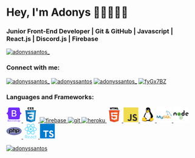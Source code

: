 # Hey, I'm Adonys 👋🏻🙍🏻‍♂️
### Junior Front-End Developer | Git & GitHub | Javascript | React.js | Discord.js | Firebase

[![adonyssantos_](https://img.shields.io/twitter/follow/adonyssantos_?logo=twitter&style=for-the-badge)](https://twitter.com/adonyssantos_)

### Connect with me:

<p align="left">
<a href="https://twitter.com/adonyssantos_" target="blank"><img align="center" src="https://cdn.jsdelivr.net/npm/simple-icons@3.0.1/icons/twitter.svg" alt="adonyssantos_" height="30" width="40" /></a>
<a href="https://linkedin.com/in/adonyssantos" target="blank"><img align="center" src="https://cdn.jsdelivr.net/npm/simple-icons@3.0.1/icons/linkedin.svg" alt="adonyssantos" height="30" width="40" /></a>
<a href="https://instagram.com/adonyssantos_" target="blank"><img align="center" src="https://cdn.jsdelivr.net/npm/simple-icons@3.0.1/icons/instagram.svg" alt="adonyssantos_" height="30" width="40" /></a>
<a href="https://discord.gg/fyGx7BZ" target="blank"><img align="center" src="https://cdn.jsdelivr.net/npm/simple-icons@3.0.1/icons/discord.svg" alt="fyGx7BZ" height="30" width="40" /></a>
</p>

### Languages and Frameworks:

<p align="left"> <a href="https://getbootstrap.com" target="_blank"> <img src="https://raw.githubusercontent.com/devicons/devicon/master/icons/bootstrap/bootstrap-plain-wordmark.svg" alt="bootstrap" width="40" height="40"/> </a> <a href="https://www.w3schools.com/css/" target="_blank"> <img src="https://raw.githubusercontent.com/devicons/devicon/master/icons/css3/css3-original-wordmark.svg" alt="css3" width="40" height="40"/> </a> <a href="https://firebase.google.com/" target="_blank"> <img src="https://www.vectorlogo.zone/logos/firebase/firebase-icon.svg" alt="firebase" width="40" height="40"/> </a> <a href="https://git-scm.com/" target="_blank"> <img src="https://www.vectorlogo.zone/logos/git-scm/git-scm-icon.svg" alt="git" width="40" height="40"/> </a> <a href="https://heroku.com" target="_blank"> <img src="https://www.vectorlogo.zone/logos/heroku/heroku-icon.svg" alt="heroku" width="40" height="40"/> </a> <a href="https://www.w3.org/html/" target="_blank"> <img src="https://raw.githubusercontent.com/devicons/devicon/master/icons/html5/html5-original-wordmark.svg" alt="html5" width="40" height="40"/> </a> <a href="https://developer.mozilla.org/en-US/docs/Web/JavaScript" target="_blank"> <img src="https://raw.githubusercontent.com/devicons/devicon/master/icons/javascript/javascript-original.svg" alt="javascript" width="40" height="40"/> </a> <a href="https://www.linux.org/" target="_blank"> <img src="https://raw.githubusercontent.com/devicons/devicon/master/icons/linux/linux-original.svg" alt="linux" width="40" height="40"/> </a> <a href="https://www.mysql.com/" target="_blank"> <img src="https://raw.githubusercontent.com/devicons/devicon/master/icons/mysql/mysql-original-wordmark.svg" alt="mysql" width="40" height="40"/> </a> <a href="https://nodejs.org" target="_blank"> <img src="https://raw.githubusercontent.com/devicons/devicon/master/icons/nodejs/nodejs-original-wordmark.svg" alt="nodejs" width="40" height="40"/> </a> <a href="https://www.php.net" target="_blank"> <img src="https://raw.githubusercontent.com/devicons/devicon/master/icons/php/php-original.svg" alt="php" width="40" height="40"/> </a> <a href="https://reactjs.org/" target="_blank"> <img src="https://raw.githubusercontent.com/devicons/devicon/master/icons/react/react-original-wordmark.svg" alt="react" width="40" height="40"/> </a> <a href="https://www.typescriptlang.org/" target="_blank"> <img src="https://raw.githubusercontent.com/devicons/devicon/master/icons/typescript/typescript-original.svg" alt="typescript" width="40" height="40"/> </a> </p>


[![adonyssantos](https://github-profile-trophy.vercel.app/?username=adonyssantos)](https://github.com/ryo-ma/github-profile-trophy)
